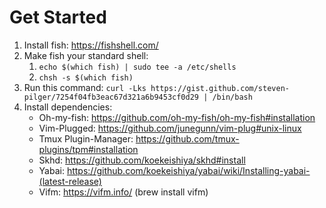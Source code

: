 # Get Started

1. Install fish: https://fishshell.com/
2. Make fish your standard shell:
    1. `echo $(which fish) | sudo tee -a /etc/shells`
    2. `chsh -s $(which fish)`
3. Run this command: `curl -Lks https://gist.github.com/steven-pilger/7254f04fb3eac67d321a6b9453cf0d29 | /bin/bash`
4. Install dependencies:
    - Oh-my-fish: https://github.com/oh-my-fish/oh-my-fish#installation
    - Vim-Plugged: https://github.com/junegunn/vim-plug#unix-linux
    - Tmux Plugin-Manager: https://github.com/tmux-plugins/tpm#installation
    - Skhd: https://github.com/koekeishiya/skhd#install
    - Yabai: https://github.com/koekeishiya/yabai/wiki/Installing-yabai-(latest-release)
    - Vifm: https://vifm.info/ (brew install vifm)
